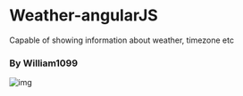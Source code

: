 # Weather-angularJS
Capable of showing information about weather, timezone etc 
### By William1099

![img](https://i.imgur.com/HMuSO4s.jpg)



